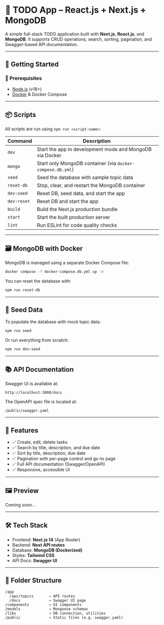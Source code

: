 # 📝 TODO App – React.js + Next.js + MongoDB

A simple full-stack TODO application built with **Next.js**, **React.js**, and **MongoDB**. It supports CRUD operations, search, sorting, pagination, and Swagger-based API documentation.

---

## 🚀 Getting Started

### 🔧 Prerequisites

- [Node.js](https://nodejs.org/) (v18+)
- [Docker](https://www.docker.com/) & Docker Compose

---

## 📦 Scripts

All scripts are run using `npm run <script-name>`:

| Command          | Description                                                                 |
|------------------|-----------------------------------------------------------------------------|
| `dev`            | Start the app in development mode and MongoDB via Docker                   |
| `mongo`          | Start only MongoDB container (via `docker-compose.db.yml`)                 |
| `seed`           | Seed the database with sample topic data                                   |
| `reset-db`       | Stop, clear, and restart the MongoDB container                             |
| `dev:seed`       | Reset DB, seed data, and start the app                                     |
| `dev:reset`      | Reset DB and start the app                                                  |
| `build`          | Build the Next.js production bundle                                        |
| `start`          | Start the built production server                                          |
| `lint`           | Run ESLint for code quality checks                                         |

---

## 🗃 MongoDB with Docker

MongoDB is managed using a separate Docker Compose file:  
```bash
docker compose -f docker-compose.db.yml up -d
````

You can reset the database with:

```bash
npm run reset-db
```

---

## 🌱 Seed Data

To populate the database with mock topic data:

```bash
npm run seed
```

Or run everything from scratch:

```bash
npm run dev:seed
```

---

## 📚 API Documentation

Swagger UI is available at:

```
http://localhost:3000/docs
```

The OpenAPI spec file is located at:

```
/public/swagger.yaml
```

---

## 🧪 Features

* ✅ Create, edit, delete tasks
* ✅ Search by title, description, and due date
* ✅ Sort by title, description, due date
* ✅ Pagination with per-page control and go-to page
* ✅ Full API documentation (Swagger/OpenAPI)
* ✅ Responsive, accessible UI

---

## 🖼 Preview

Coming soon...

---

## 🛠 Tech Stack

* Frontend: **Next.js 14** (App Router)
* Backend: **Next API routes**
* Database: **MongoDB (Dockerized)**
* Styles: **Tailwind CSS**
* API Docs: **Swagger UI**

---

## 📂 Folder Structure

```
/app
  /api/topics       → API routes
  /docs             → Swagger UI page
/components         → UI components
/models             → Mongoose schemas
/libs               → DB connection, utilities
/public             → Static files (e.g. swagger.yaml)
```


